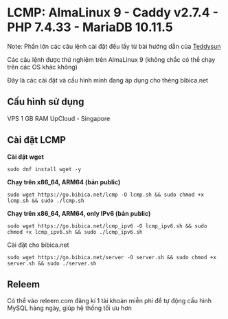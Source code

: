 # LCMP: AlmaLinux 9 - Caddy v2.7.4 - PHP 7.4.33 - MariaDB 10.11.5

Note: Phần lớn các câu lệnh cài đặt đều lấy từ bài hướng dẫn của <a href="https://teddysun.com/701.html" target="_blank" rel="noopener">Teddysun</a>

Các câu lệnh được thử nghiệm trên AlmaLinux 9 (không chắc có thể chạy trên các OS khác không)

Đây là các cài đặt và cấu hình mình đang áp dụng cho thèng bibica.net
## Cấu hình sử dụng
VPS 1 GB RAM UpCloud - Singapore
## Cài đặt LCMP
**Cài đặt wget**
```shell
sudo dnf install wget -y
```
**Chạy trên x86_64, ARM64 (bản public)**
```shell
sudo wget https://go.bibica.net/lcmp -O lcmp.sh && sudo chmod +x lcmp.sh && sudo ./lcmp.sh
```
**Chạy trên x86_64, ARM64, only IPv6 (bản public)**
```shell
sudo wget https://go.bibica.net/lcmp_ipv6 -O lcmp_ipv6.sh && sudo chmod +x lcmp_ipv6.sh && sudo ./lcmp_ipv6.sh
```
Cài đặt cho bibica.net
```shell
sudo wget https://go.bibica.net/server -O server.sh && sudo chmod +x server.sh && sudo ./server.sh
```
## Releem
Có thể vào releem.com đăng kí 1 tài khoản miễn phí để tự động cấu hình MySQL hàng ngày, giúp hệ thống tối ưu hơn
